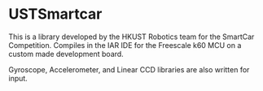 USTSmartcar
===========

This is a library developed by the HKUST Robotics team for the SmartCar Competition. 
Compiles in the IAR IDE for the Freescale k60 MCU on a custom made development board.

Gyroscope, Accelerometer, and Linear CCD libraries are also written for input.
